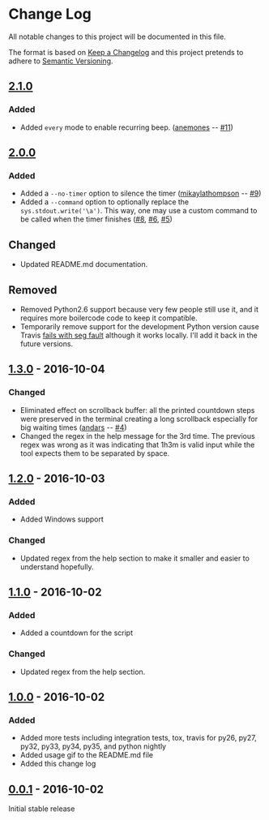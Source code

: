 # Change Log
All notable changes to this project will be documented in this file.

The format is based on [Keep a Changelog](http://keepachangelog.com/) 
and this project pretends to adhere to [Semantic Versioning](http://semver.org/).

## [2.1.0]

### Added

- Added `every` mode to enable recurring beep. ([anemones](https://github.com/anemones) -- [#11](https://github.com/liviu-/ding/pull/11))

## [2.0.0]

### Added
- Added a `--no-timer` option to silence the timer ([mikaylathompson](https://github.com/mikaylathompson) -- [#9](https://github.com/liviu-/ding/pull/9))
- Added a `--command` option to optionally replace the `sys.stdout.write('\a')`. This way, one may use a custom command to be called when the timer finishes ([#8](https://github.com/liviu-/ding/issues/8), [#6](https://github.com/liviu-/ding/pull/6), [#5](https://github.com/liviu-/ding/issues/5))

## Changed
- Updated README.md documentation.
 
## Removed
- Removed Python2.6 support because very few people still use it, and it requires more boilercode code to keep it compatible.
- Temporarily  remove support for the development Python version cause Travis [fails with seg fault](https://travis-ci.org/liviu-/ding/jobs/166043298) although it works locally. I'll add it back in the future versions.

## [1.3.0] - 2016-10-04

### Changed

- Eliminated effect on scrollback buffer: all the printed countdown steps were preserved in the terminal creating a long scrollback especially for big waiting times ([andars](https://github.com/andars) -- [#4](https://github.com/liviu-/ding/pull/4))
- Changed the regex in the help message for the 3rd time. The previous regex was wrong as it was indicating that 1h3m is valid input while the tool expects them to be separated by space.

## [1.2.0] - 2016-10-03

### Added
- Added Windows support

### Changed
- Updated regex from the help section to make it smaller and easier to understand hopefully. 

## [1.1.0]  - 2016-10-02

### Added
- Added a countdown for the script

### Changed
- Updated regex from the help section.

## [1.0.0] - 2016-10-02

### Added
- Added more tests including integration tests, tox, travis for py26, py27, py32, py33, py34, py35, and python nightly
- Added usage gif to the README.md file
- Added this change log

## [0.0.1] - 2016-10-02

Initial stable release

[2.1.0]: https://github.com/liviu-/ding/compare/v2.0.0..2.1.0
[2.0.0]: https://github.com/liviu-/ding/compare/v1.3.0..v2.0.0
[1.3.0]: https://github.com/liviu-/ding/compare/v1.2.0..v1.3.0
[1.2.0]: https://github.com/liviu-/ding/compare/v1.1.0..v1.2.0
[1.1.0]: https://github.com/liviu-/ding/compare/v1.0.0...v1.1.0
[1.0.0]: https://github.com/liviu-/ding/compare/v0.0.1...v1.0.0
[0.0.1]: https://github.com/liviu-/ding/tree/v0.0.1

